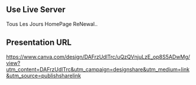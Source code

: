 ## Use Live Server

Tous Les Jours HomePage ReNewal..

## Presentation URL

https://www.canva.com/design/DAFrzUdlTrc/uQzQVnjuLzE_op8S5ADwMg/view?utm_content=DAFrzUdlTrc&utm_campaign=designshare&utm_medium=link&utm_source=publishsharelink
